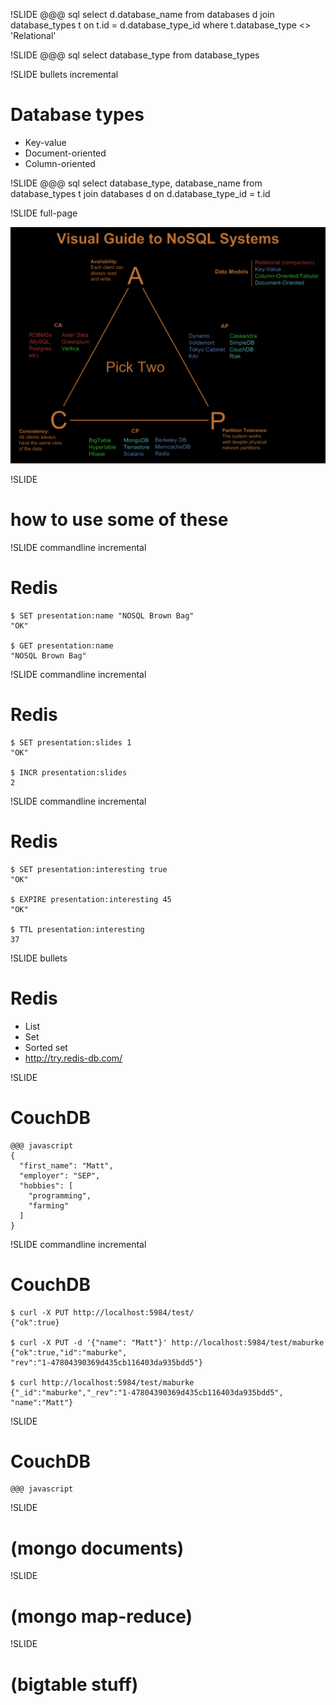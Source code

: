 !SLIDE
	@@@ sql
	select d.database_name
	from databases d
	  join database_types t
	  on t.id = d.database_type_id
	where t.database_type <> 'Relational'

!SLIDE
	@@@ sql
	select database_type
	from database_types

!SLIDE bullets incremental

# Database types #

* Key-value
* Document-oriented
* Column-oriented

!SLIDE
	@@@ sql
	select database_type, database_name
	from database_types t
	  join databases d
	  on d.database_type_id = t.id

!SLIDE full-page

![Visual guide to nosql systems](visual-guide-to-nosql-systems.png)

!SLIDE
# how to use some of these

!SLIDE commandline incremental

# Redis

	$ SET presentation:name "NOSQL Brown Bag"
	"OK"

	$ GET presentation:name
	"NOSQL Brown Bag"

!SLIDE commandline incremental

# Redis

	$ SET presentation:slides 1
	"OK"

	$ INCR presentation:slides
	2

!SLIDE commandline incremental

# Redis

	$ SET presentation:interesting true
	"OK"

	$ EXPIRE presentation:interesting 45
	"OK"

	$ TTL presentation:interesting
	37

!SLIDE bullets

# Redis

* List
* Set
* Sorted set
* <http://try.redis-db.com/>

!SLIDE

# CouchDB

	@@@ javascript
	{
	  "first_name": "Matt",
	  "employer": "SEP",
	  "hobbies": [
	    "programming",
	    "farming"
	  ]
	}

!SLIDE commandline incremental

# CouchDB

	$ curl -X PUT http://localhost:5984/test/
	{"ok":true}

	$ curl -X PUT -d '{"name": "Matt"}' http://localhost:5984/test/maburke
	{"ok":true,"id":"maburke",
	"rev":"1-47804390369d435cb116403da935bdd5"}

	$ curl http://localhost:5984/test/maburke
	{"_id":"maburke","_rev":"1-47804390369d435cb116403da935bdd5",
	"name":"Matt"}
	

!SLIDE

# CouchDB

	@@@ javascript

!SLIDE
# (mongo documents)

!SLIDE
# (mongo map-reduce)

!SLIDE
# (bigtable stuff)
